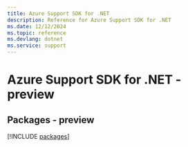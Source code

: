 ```yaml
---
title: Azure Support SDK for .NET
description: Reference for Azure Support SDK for .NET
ms.date: 12/12/2024
ms.topic: reference
ms.devlang: dotnet
ms.service: support
---
```

# Azure Support SDK for .NET - preview
## Packages - preview
[!INCLUDE [packages](support-index.md)]